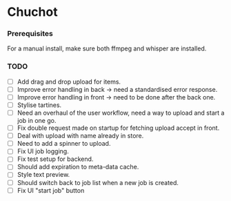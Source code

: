 # Chuchot

### Prerequisites
For a manual install, make sure both ffmpeg and whisper are installed.

### TODO
- [ ] Add drag and drop upload for items.
- [ ] Improve error handling in back -> need a standardised error response.
- [ ] Improve error handling in front -> need to be done after the back one.
- [ ] Stylise tartines.
- [ ] Need an overhaul of the user workflow, need a way to upload and start a job in one go.
- [ ] Fix double request made on startup for fetching upload accept in front.
- [ ] Deal with upload with name already in store.
- [ ] Need to add a spinner to upload.
- [ ] Fix UI job logging.
- [ ] Fix test setup for backend.
- [ ] Should add expiration to meta-data cache.
- [ ] Style text preview.
- [ ] Should switch back to job list when a new job is created.
- [ ] Fix UI "start job" button
